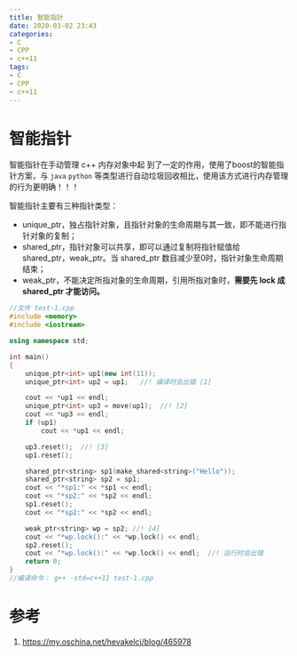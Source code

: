```yaml
---
title: 智能指针
date: 2020-03-02 23:43
categories:
- C
- CPP
- c++11
tags:
- C
- CPP
- c++11
---
```


# 智能指针

智能指针在手动管理 c++ 内存对象中起  到了一定的作用，使用了boost的智能指针方案，与 `java` `python` 等类型进行自动垃圾回收相比，使用该方式进行内存管理的行为更明确！！！

智能指针主要有三种指针类型：

- unique_ptr，独占指针对象，且指针对象的生命周期与其一致，即不能进行指针对象的复制；
- shared_ptr，指针对象可以共享，即可以通过复制将指针赋值给 shared_ptr，weak_ptr。当 shared_ptr 数目减少至0时，指针对象生命周期结束；
- weak_ptr，不能决定所指对象的生命周期，引用所指对象时，**需要先 lock 成 shared_ptr 才能访问。**

```c++
//文件 test-1.cpp
#include <memory>
#include <iostream>

using namespace std;

int main()
{
    unique_ptr<int> up1(new int(11));
    unique_ptr<int> up2 = up1;   //! 编译时会出错 [1]

    cout << *up1 << endl;
    unique_ptr<int> up3 = move(up1);  //! [2]
    cout << *up3 << endl;
    if (up1)
        cout << *up1 << endl;

    up3.reset();  //! [3]
    up1.reset();

    shared_ptr<string> sp1(make_shared<string>("Hello"));
    shared_ptr<string> sp2 = sp1;
    cout << "*sp1:" << *sp1 << endl;
    cout << "*sp2:" << *sp2 << endl;
    sp1.reset();
    cout << "*sp2:" << *sp2 << endl;

    weak_ptr<string> wp = sp2; //! [4]
    cout << "*wp.lock():" << *wp.lock() << endl;
    sp2.reset();
    cout << "*wp.lock():" << *wp.lock() << endl;  //! 运行时会出错
    return 0;
}
//编译命令： g++ -std=c++11 test-1.cpp
```

# 参考

1. https://my.oschina.net/hevakelcj/blog/465978
